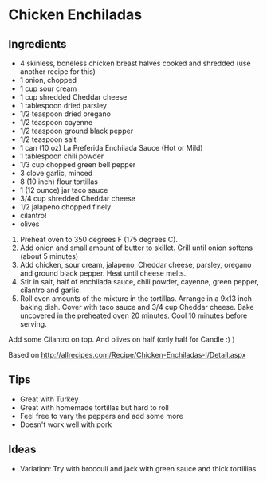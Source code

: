 # Chicken Enchiladas

## Ingredients
- 4 skinless, boneless chicken breast halves cooked and shredded (use another recipe for this)
- 1 onion, chopped
- 1 cup sour cream
- 1 cup shredded Cheddar cheese
- 1 tablespoon dried parsley
- 1/2 teaspoon dried oregano
- 1/2 teaspoon cayenne
- 1/2 teaspoon ground black pepper
- 1/2 teaspoon salt
- 1 can (10 oz) La Preferida Enchilada Sauce (Hot or Mild) 
- 1 tablespoon chili powder
- 1/3 cup chopped green bell pepper
- 3 clove garlic, minced
- 8 (10 inch) flour tortillas
- 1 (12 ounce) jar taco sauce
- 3/4 cup shredded Cheddar cheese
- 1/2 jalapeno chopped finely
- cilantro!
- olives

1. Preheat oven to 350 degrees F (175 degrees C).
1. Add onion and small amount of butter to skillet. Grill until onion softens (about 5 minutes)
1. Add chicken, sour cream, jalapeno, Cheddar cheese, parsley, oregano and ground black pepper. Heat until cheese melts. 
1. Stir in salt, half of enchilada sauce, chili powder, cayenne, green pepper, cilantro and garlic.
1. Roll even amounts of the mixture in the tortillas. Arrange in a 9x13 inch baking dish. Cover with taco sauce and 3/4 cup Cheddar cheese. Bake uncovered in the preheated oven 20 minutes. Cool 10 minutes before serving.

Add some Cilantro on top. And olives on half (only half for Candle :) )

Based on http://allrecipes.com/Recipe/Chicken-Enchiladas-I/Detail.aspx

## Tips
- Great with Turkey
- Great with homemade tortillas but hard to roll
- Feel free to vary the peppers and add some more
- Doesn't work well with pork

## Ideas
- Variation: Try with brocculi and jack with green sauce and thick tortillias
